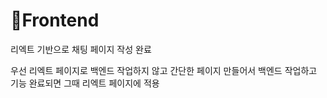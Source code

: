 # Frontend 

리엑트 기반으로 채팅 페이지 작성 완료

우선 리엑트 페이지로 백엔드 작업하지 않고 간단한 페이지 만들어서 백엔드 작업하고 기능 완료되면 그때 리엑트 페이지에 적용
